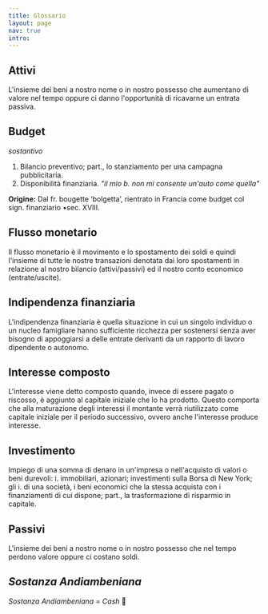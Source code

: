 ```yaml
---
title: Glossario
layout: page
nav: true
intro:
---
```


## Attivi
L'insieme dei beni a nostro nome o in nostro possesso che aumentano di valore nel tempo oppure ci danno l'opportunità di ricavarne un entrata passiva.


## Budget
_sostantivo_
1. Bilancio preventivo;
part., lo stanziamento per una campagna pubblicitaria.
2. Disponibilità finanziaria. _"il mio b. non mi consente un'auto come quella"_

**Origine:**
Dal fr. bougette ‘bolgetta’, rientrato in Francia come budget col sign. finanziario •sec. XVIII.


## Flusso monetario
Il flusso monetario è il movimento e lo spostamento dei soldi e quindi l'insieme di tutte le nostre transazioni denotata dai loro spostamenti in relazione al nostro bilancio (attivi/passivi) ed il nostro conto economico (entrate/uscite).


## Indipendenza finanziaria
L'indipendenza finanziaria è quella situazione in cui un singolo individuo o un nucleo famigliare hanno sufficiente ricchezza per sostenersi senza aver bisogno di appoggiarsi a delle entrate derivanti da un rapporto di lavoro dipendente o autonomo.


## Interesse composto
L'interesse viene detto composto quando, invece di essere pagato o riscosso, è aggiunto al capitale iniziale che lo ha prodotto. Questo comporta che alla maturazione degli interessi il montante verrà riutilizzato come capitale iniziale per il periodo successivo, ovvero anche l'interesse produce interesse.


## Investimento
Impiego di una somma di denaro in un'impresa o nell'acquisto di valori o beni durevoli: i. immobiliari, azionari; investimenti sulla Borsa di New York; gli i. di una società, i beni economici che la stessa acquista con i finanziamenti di cui dispone; part., la trasformazione di risparmio in capitale.


## Passivi
L'insieme dei beni a nostro nome o in nostro possesso che nel tempo perdono valore oppure ci costano soldi.


## _Sostanza Andiambeniana_
_Sostanza Andiambeniana_ = _Cash_ 🤑
